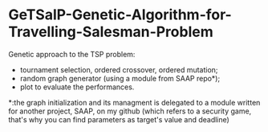 # GeTSalP-Genetic-Algorithm-for-Travelling-Salesman-Problem
Genetic approach to the TSP problem:

- tournament selection, ordered crossover, ordered mutation;
- random graph generator (using a module from SAAP repo*); 
- plot to evaluate the performances. 

*:the graph initialization and its managment is delegated to a module written for another project, SAAP, on my github (which refers to a security game, that's why you can find parameters as target's value and deadline)
